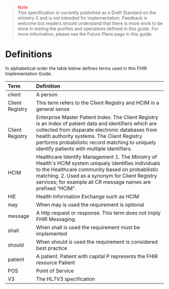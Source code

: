 ><span style="color:red">Note</span><br>This specification is currently published as a Draft Standard on the ministry 0 and is not intended for implementation. Feedback is welcome but readers should understand that there is more work to be done in testing the profiles and operations defined in this guide. For more information, please see the Future Plans page in this guide.

# Definitions

In alphabetical order the table below defines terms used in this FHIR Implementation Guide.

 Term | Definition
:---|:---
client | A person 
Client Registry | This term refers to the Client Registry and HCIM in a general sense
Client Registry | Enterprise Master Patient Index.  The Client Registry is an index of patient data and identifiers which are collected from disparate electronic databases from health authority systems. The Client Registry performs probabilistic record matching to uniquely identify patients with multiple identifiers.
HCIM | Healthcare Identify Management 1. The Ministry of Health's HCIM system uniquely identifies individuals to the Healthcare community based on probabilistic matching.  2.  Used as a synonym for Client Registry services; for example all CR message names are prefixed “HCIM”.
HIE | Health Information Exchange such as HCIM
may | When may is used the requirement is optional
message| A http request or response.  This term does not imply FHIR Messaging. 
shall | When shall is used the requirement must be implemented
should | When should is used the requirement is considered best practice
patient | A patient.  Patient with capital P represents the FHIR resource Patient
POS | Point of Service
V3 | The HL7V3 specification
